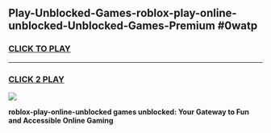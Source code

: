 
## Play-Unblocked-Games-roblox-play-online-unblocked-Unblocked-Games-Premium #0watp
<h3>
<a href="https://premium.freeplayer.one?title=roblox-play-online-unblocked&ref=12M">CLICK TO PLAY</a></h3>
<hr>

<h3>
<a href="https://premium.freeplayer.one?title=roblox-play-online-unblocked&ref=12M">CLICK 2 PLAY</a>
  
</h3>

<a href="https://premium.freeplayer.one?title=roblox-play-online-unblocked&ref=12M"><img src="https://clearcache.store/games.png"></a>


**roblox-play-online-unblocked games unblocked: Your Gateway to Fun and Accessible Online Gaming**
